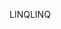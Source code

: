 <span data-ttu-id="8dfee-101">LINQ</span><span class="sxs-lookup"><span data-stu-id="8dfee-101">LINQ</span></span>